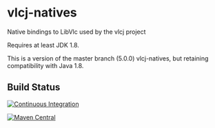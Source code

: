 # vlcj-natives
Native bindings to LibVlc used by the vlcj project

Requires at least JDK 1.8.

This is a version of the master branch (5.0.0) vlcj-natives, but retaining compatibility with Java 1.8.

## Build Status

[![Continuous Integration](https://github.com/caprica/vlcj-natives/workflows/Java%20CI%20with%20Maven/badge.svg)](https://github.com/caprica/vlcj-natives/actions?query=workflow%3A%22Java+CI+with+Maven%22)

[![Maven Central](https://img.shields.io/maven-central/v/uk.co.caprica/vlcj-natives.svg?label=Maven%20Central)](https://search.maven.org/search?q=g:%22uk.co.caprica%22%20AND%20a:%22vlcj-natives%22)
